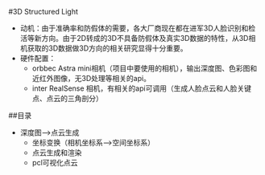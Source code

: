 
#3D Structured Light      

* 动机：由于准确率和防假体的需要，各大厂商现在都在进军3D人脸识别和检活等新方向。由于2D转成的3D不具备防假体及真实3D数据的特性，从3D相机获取的3D数据做3D方向的相关研究显得十分重要。
* 硬件配置：    
	* orbbec Astra mini相机（项目中要使用的相机），输出深度图、色彩图和近红外图像，无3D处理等相关的api。      
	* inter RealSense 相机，有相关的api可调用（生成人脸点云和人脸关键点、点云的三角剖分）      


##目录     

* 深度图-->点云生成
	* 坐标变换（相机坐标系-->空间坐标系）     
	* 点云生成和渲染
	* pcl可视化点云